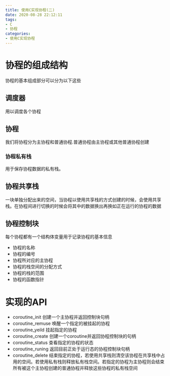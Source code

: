 ```yaml
---
title: 使用C实现协程(二)
date: 2020-08-28 22:12:11
tags:
- C
- 协程
categories:
- 使用C实现协程
---
```


# 协程的组成结构

协程的基本组成部分可以分为以下这些

<!-- more -->

## 调度器

用以调度各个协程

## 协程

我们将协程分为主协程和普通协程.普通协程由主协程或其他普通协程创建

### 协程私有栈

用于保存协程数据的私有栈。

## 协程共享栈

一块单独分配出来的空间，当协程以使用共享栈的方式创建的时候，会使用共享栈。在协程间进行切换的时候会将其中的数据换出再换如正在运行的协程的数据

## 协程控制块

每个协程都有一个结构体变量用于记录协程的基本信息
* 协程的名称
* 协程的编号
* 协程所对应的主协程
* 协程的栈空间的分配方式
* 协程的栈的范围
* 协程的函数指针

# 实现的API

- coroutine_init 创建一个主协程并返回控制块句柄
- coroutine_remuse 唤醒一个指定的被挂起的协程
- coroutine_yeild 挂起指定的协程
- coroutine_create 创建一个coroutine并返回协程控制块的句柄
- coroutine_status 查看指定的协程的状态
- coroutine_runing 返回目前正处于运行态的协程控制块句柄
- coroutine_delete 结束指定的协程，若使用共享栈则清空该协程在共享栈中占用的空间。若使用私有栈则释放私有栈空间。若指定的协程为主协程则会结束所有被这个主协程创建的普通协程并释放这些协程的私有栈空间